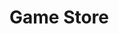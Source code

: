 # Game Store
 
 <!--It Contains Responsive Navbar, Notification Box, Animated Menu, Home Section, Trending Games Slider, New Games Section, Download Page With Video, About Game, Game Screenshots And Download Links For Games.--!>
